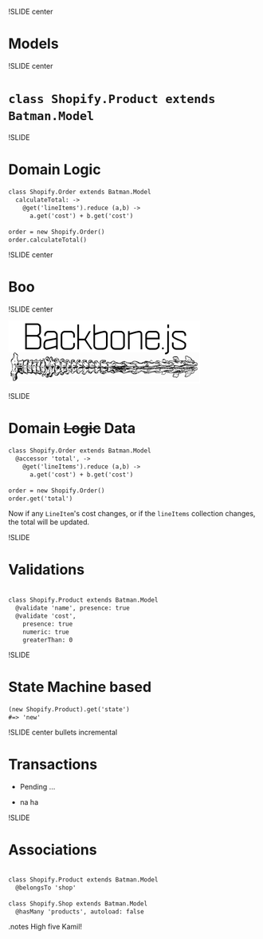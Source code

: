 !SLIDE center
# Models

!SLIDE center

# `class Shopify.Product extends Batman.Model`

!SLIDE

# Domain Logic

    class Shopify.Order extends Batman.Model
      calculateTotal: ->
        @get('lineItems').reduce (a,b) ->
          a.get('cost') + b.get('cost')

    order = new Shopify.Order()
    order.calculateTotal()

!SLIDE center

# Boo

!SLIDE center

![backbone](backbone.png)

!SLIDE

# Domain <del>Logic</del> Data

    class Shopify.Order extends Batman.Model
      @accessor 'total', ->
        @get('lineItems').reduce (a,b) ->
          a.get('cost') + b.get('cost')

    order = new Shopify.Order()
    order.get('total')

Now if any `LineItem`'s cost changes, or if the `lineItems` collection changes, the total will be updated.

!SLIDE

# Validations

<pre><code class="longerer">
class Shopify.Product extends Batman.Model
  @validate 'name', presence: true
  @validate 'cost',
    presence: true
    numeric: true
    greaterThan: 0
</code></pre>

!SLIDE

# State Machine based

    (new Shopify.Product).get('state')
    #=> 'new'

!SLIDE center bullets incremental

# Transactions

 - Pending ...

 - <p class="small">na ha</p>

!SLIDE

# Associations

<pre><code class="longer">
class Shopify.Product extends Batman.Model
  @belongsTo 'shop'

class Shopify.Shop extends Batman.Model
  @hasMany 'products', autoload: false
</code></pre>

.notes High five Kamil!
